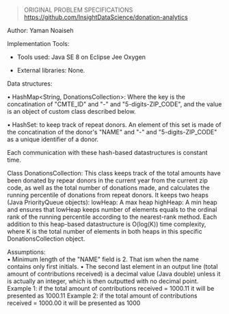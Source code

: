 > 
> ORIGINAL PROBLEM SPECIFICATIONS
> https://github.com/InsightDataScience/donation-analytics
>


Author: Yaman Noaiseh


Implementation Tools:
- Tools used: Java SE 8 on Eclipse Jee Oxygen

- External libraries: None.

Data structures:

•	HashMap<String, DonationsCollection>: Where the key is the concatination of "CMTE_ID" and "-" and "5-digits-ZIP_CODE", and the value is an object of custom class described below.

•	HashSet<String>: to keep track of repeat donors. An element of this set is made of the concatination of the donor's "NAME" and "-" and "5-digits-ZIP_CODE" as a unique identifier of a donor.

Each communication with these hash-based datastructures is constant time.

Class DonationsCollection:
This class keeps track of the total amounts have been donated by repear donors in the current year from the current zip code, as well as the total number of donations made, and calculates the running percentile of donations from repeat donors.
It keeps two heaps (Java PriorityQueue objects):
lowHeap: A max heap
highHeap: A min heap
and ensures that lowHeap keeps number of elements equals to the ordinal rank of the running percentile according to the nearest-rank method.
Each addition to this heap-based datastructure is O(log(K)) time complexity, where K is the total number of elements in both heaps in this specific DonationsCollection object.

Assumptions:  
•	Minimum length of the "NAME" field is 2. That ism when the name contains only first initials.
•	The second last element in an output line (total amount of contributions received) is a decimal value (Java double) unless it is actually an integer, which is then outputted with no decimal point.
Example 1: if the total amount of contributions received = 1000.11 it will be presented as 1000.11
Example 2: if the total amount of contributions received = 1000.00 it will be presented as 1000
